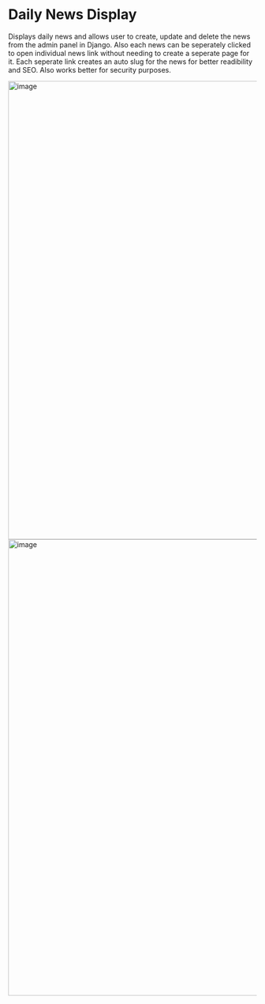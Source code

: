 # Daily News Display
Displays daily news and allows user to create, update and delete the news from the admin panel in Django. Also each news can be seperately clicked to open individual news link without needing to create a seperate page for it. Each seperate link creates an auto slug for the news for better readibility and SEO. Also works better for security purposes.

<img width="929" alt="image" src="https://github.com/DSam327/Daily-News-Display/assets/113661235/8ee373bb-74f1-43c3-b247-e114b2f4eb41">


<img width="925" alt="image" src="https://github.com/DSam327/Daily-News-Display/assets/113661235/8a4d22a2-ed6f-4e49-b097-8ccb25b05bfa">


